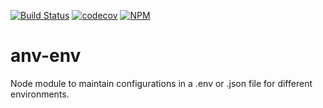 [![Build Status](https://travis-ci.org/airnomad1/any-env.svg?branch=master)](https://travis-ci.org/airnomad1/any-env)
[![codecov](https://codecov.io/gh/airnomad1/any-env/branch/master/graph/badge.svg)](https://codecov.io/gh/airnomad1/any-env)
[![NPM](https://nodei.co/npm/<package>.png)](https://npmjs.org/package/any-env)

# anv-env
Node module to maintain configurations in a .env or .json file for different environments.
